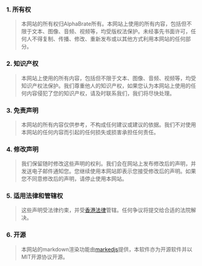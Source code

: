 ### 1. 所有权
> 本网站的所有权归AlphaBrate所有。本网站上使用的所有内容，包括但不限于文本、图像、音频、视频等，均受版权法保护。未经事先书面许可，任何人不得复制、传播、修改、重新发布或以其他方式利用本网站的任何部分。

### 2. 知识产权
> 本网站上使用的所有内容，包括但不限于文本、图像、音频、视频等，均受知识产权法保护。我们尊重他人的知识产权，如果您认为本网站上使用的任何内容侵犯了您的知识产权，请及时联系我们，我们将尽快处理。

### 3. 免责声明
> 本网站的所有内容仅供参考，不构成任何建议或建议的依据。我们不对使用本网站的任何内容而引起的任何损失或损害承担任何责任。

### 4. 修改声明
> 我们保留随时修改这些声明的权利。我们会在网站上发布修改后的声明，并发送电子邮件通知您。您继续使用本网站即表示您接受修改后的声明。如果您不同意修改后的声明，请停止使用本网站。

### 5. 适用法律和管辖权
> 这些声明受法律约束，并受[香港法律](https://www.elegislation.gov.hk/)管辖。任何争议将提交给合适的法院解决。

### 6. 开源
> 本网站的markdown渲染功能由[markedjs](https://marked.js.org/)提供，本软件亦为开源软件并以MIT开源协议开源。